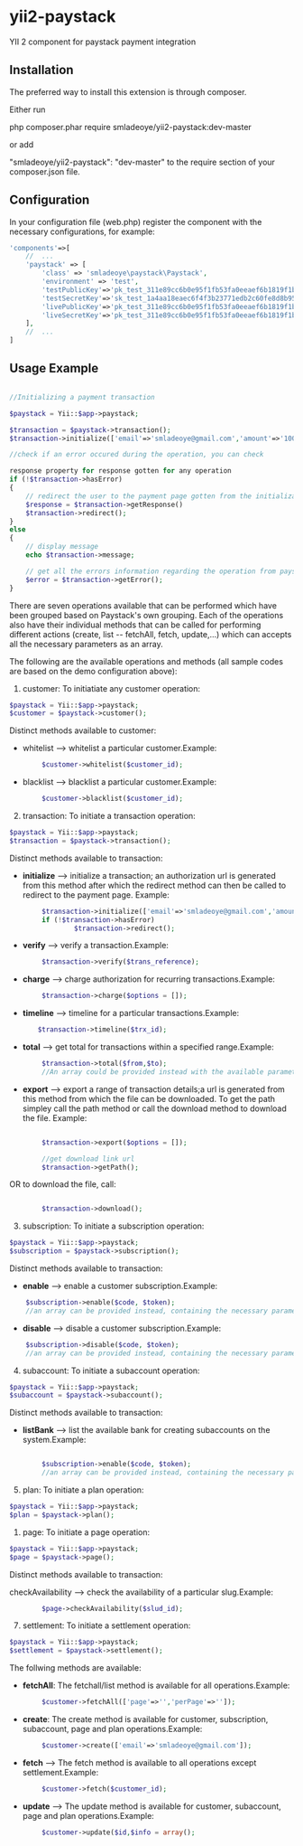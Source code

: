 # yii2-paystack
YII 2 component for paystack payment integration

## Installation

The preferred way to install this extension is through composer.

Either run

php composer.phar require  smladeoye/yii2-paystack:dev-master

or add

"smladeoye/yii2-paystack": "dev-master"
to the require section of your composer.json file.

## Configuration

In your configuration file (web.php) register the component with the necessary configurations, for example:

```php
'components'=>[
    //  ...
    'paystack' => [
        'class' => 'smladeoye\paystack\Paystack',
    	'environment' => 'test',
    	'testPublicKey'=>'pk_test_311e89cc6b0e95f1fb53fa0eeaef6b1819f1b0f2',
    	'testSecretKey'=>'sk_test_1a4aa18eaec6f4f3b23771edb2c60fe8d8b95cbe',
    	'livePublicKey'=>'pk_test_311e89cc6b0e95f1fb53fa0eeaef6b1819f1b0f2',
    	'liveSecretKey'=>'pk_test_311e89cc6b0e95f1fb53fa0eeaef6b1819f1b0f2',
    ],
    //  ...
]
```

## Usage Example
```php

//Initializing a payment transaction

$paystack = Yii::$app->paystack;

$transaction = $paystack->transaction();
$transaction->initialize(['email'=>'smladeoye@gmail.com','amount'=>'100000','currency'=>'NGN']);

//check if an error occured during the operation, you can check

response property for response gotten for any operation
if (!$transaction->hasError)
{
    // redirect the user to the payment page gotten from the initialization
    $response = $transaction->getResponse()
    $transaction->redirect();
}
else
{
    // display message
    echo $transaction->message;

    // get all the errors information regarding the operation from paystack
    $error = $transaction->getError();
}

```

There are seven operations available that can be performed which have been grouped based on Paystack's own grouping.
Each of the operations also have their individual methods that can be called for performing different actions
(create, list -- fetchAll, fetch, update,...) which can accepts all the necessary parameters as an array.

The following are the available operations and methods (all sample codes are based on the demo configuration above):


1.	customer:   To initiatiate any customer operation:

```php
$paystack = Yii::$app->paystack;
$customer = $paystack->customer();
```

Distinct methods available to customer:



- whitelist --> whitelist a particular customer.Example:

```php
        $customer->whitelist($customer_id);
```


+ blacklist --> blacklist a particular customer.Example:

```php
        $customer->blacklist($customer_id);
```

2.	transaction:    To initiate a transaction operation:

```php
$paystack = Yii::$app->paystack;
$transaction = $paystack->transaction();
```
Distinct methods available to transaction:

- **initialize** --> initialize a transaction; an authorization url is generated from this method after which the redirect method can then be called to redirect to the payment page. Example:

```php
        $transaction->initialize(['email'=>'smladeoye@gmail.com','amount'=>'10000']);
        if (!$transaction->hasError)
                $transaction->redirect();
```


+ **verify** --> verify a transaction.Example:

```php
        $transaction->verify($trans_reference);
 ```


+ **charge** --> charge authorization for recurring transactions.Example:

```php
        $transaction->charge($options = []);
```


+ **timeline** --> timeline for a particular transactions.Example:

 ```php
        $transaction->timeline($trx_id);
```


+ **total** --> get total for transactions within a specified range.Example:

```php
        $transaction->total($from,$to);
        //An array could be provided instead with the available parameters in key => value format.
```


+ **export** --> export a range of transaction details;a url is generated from this method from which the
    file can be downloaded. To get the path simpley call the path method or call the download method to download the file. Example:

```php

        $transaction->export($options = []);

        //get download link url
        $transaction->getPath();
```

OR to download the file, call:

```php

        $transaction->download();

```

3.  subscription:    To initiate a subscription operation:

```php
$paystack = Yii::$app->paystack;
$subscription = $paystack->subscription();
```
Distinct methods available to transaction:


+ **enable** --> enable a customer subscription.Example:

```php
    $subscription->enable($code, $token);
    //an array can be provided instead, containing the necessary parameters as key => value
```


+ **disable** --> disable a customer subscription.Example:

```php
    $subscription->disable($code, $token);
    //an array can be provided instead, containing the necessary parameters as key => value
```

4.  subaccount:    To initiate a subaccount operation:

```php
$paystack = Yii::$app->paystack;
$subaccount = $paystack->subaccount();
```
Distinct methods available to transaction:


- **listBank** --> list the available bank for creating subaccounts on the system.Example:

```php

        $subscription->enable($code, $token);
        //an array can be provided instead, containing the necessary parameters as key => value

```

5.	plan:    To initiate a plan operation:

```php
$paystack = Yii::$app->paystack;
$plan = $paystack->plan();
```

1.	page:    To initiate a page operation:
```php
$paystack = Yii::$app->paystack;
$page = $paystack->page();
```
Distinct methods available to transaction:

checkAvailability --> check the availability of a particular slug.Example:

```php
        $page->checkAvailability($slud_id);
```

7.  settlement:    To initiate a settlement operation:
```php
$paystack = Yii::$app->paystack;
$settlement = $paystack->settlement();
```

The follwing methods are available:


+ **fetchAll**: The fetchall/list method is available for all operations.Example:

```php
        $customer->fetchAll(['page'=>'','perPage'=>'']);
```


+ **create**: The create method is available for customer, subscription, subaccount, page and plan operations.Example:

```php
        $customer->create(['email'=>'smladeoye@gmail.com']);
```


+ **fetch**   --> The fetch method is available to all operations except settlement.Example:

```php
        $customer->fetch($customer_id);
```


+ **update**  --> The update method is available for customer, subaccount, page and plan operations.Example:

```php
        $customer->update($id,$info = array();
```